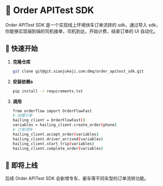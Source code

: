 # 🌟 Order APITest SDK
Order APITest SDK 是一个实现线上环境快车订单流转的 sdk，通过导入 sdk，你能够实现端到端的司机接单，司机到达，开始计费，结束订单的 UI 自动化。

## 🚀 快速开始

1. **克隆仓库** 

    ```bash 
    git clone git@git.xiaojukeji.com:dmq/order_apitest_sdk.git
    ```

2. **安装依赖s**

    ```bash
    pip install -r requirements.txt
    ```

2. **调用**

    ```bash
    from orderflow import OrderFlowFast
    # 创建订单
    hailing_client = OrderFlowFast()
    variables = hailing_client.create_order(phone)
    # 订单流转
    hailing_client.accept_order(variables)
    hailing_client.driver_arrived(variables)
    hailing_client.start_trip(variables)
    hailing_client.complete_order(variables)
    ```

## 🧐 即将上线
后续 Order APITest SDK 会新增专车、豪车等不同车型的订单流转功能。